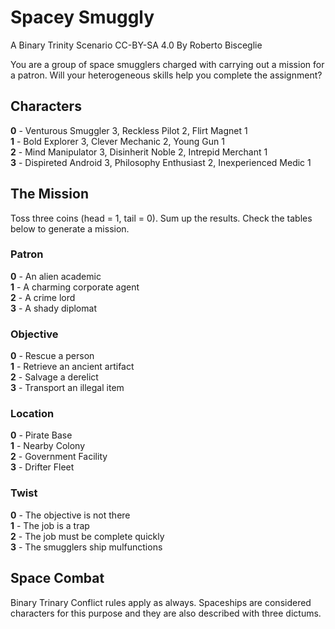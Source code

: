 # Spacey Smuggly
A Binary Trinity Scenario
CC-BY-SA 4.0 By Roberto Bisceglie

You are a group of space smugglers charged with carrying out a mission for a patron. Will your heterogeneous skills help you complete the assignment?

## Characters
**0** - Venturous Smuggler 3, Reckless Pilot 2, Flirt Magnet 1  
**1** - Bold Explorer 3, Clever Mechanic 2, Young Gun 1  
**2** - Mind Manipulator 3, Disinherit Noble 2, Intrepid Merchant 1  
**3** - Dispireted Android 3, Philosophy Enthusiast 2, Inexperienced Medic 1  

## The Mission
Toss three coins (head = 1, tail = 0). Sum up the results. Check the tables below to generate a mission.

### Patron
**0** - An alien academic  
**1** - A charming corporate agent  
**2** - A crime lord  
**3** - A shady diplomat  

### Objective
**0** - Rescue a person  
**1** - Retrieve an ancient artifact  
**2** - Salvage a derelict  
**3** - Transport an illegal item  

### Location
**0** - Pirate Base  
**1** - Nearby Colony  
**2** - Government Facility  
**3** - Drifter Fleet  

### Twist
**0** - The objective is not there  
**1** - The job is a trap  
**2** - The job must be complete quickly  
**3** - The smugglers ship mulfunctions  

## Space Combat
Binary Trinary Conflict rules apply as always. Spaceships are considered characters for this purpose and they are also described with three dictums.
